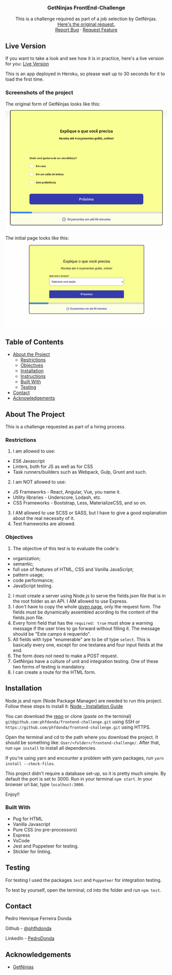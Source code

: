 #

<!-- PROJECT LOGO -->
<br />
<p align="center">
    <h3 align="center">GetNinjas FrontEnd-Challenge</h3>

  <p align="center">
    This is a challenge required as part of a job selection by GetNinjas.
    <br />
    <a href="https://github.com/getninjas/frontend-challenge">Here's the original request.</a>
    <br />
    <a href="https://github.com/phfdonda/frontend-challenge/issues">Report Bug</a>
    ·
    <a href="https://github.com/phfdonda/frontend-challenge/request_feature">Request Feature</a>
  </p>
</p>

## Live Version

If you want to take a look and see how it is in practice, here's a live version for you:
[Live Version](https://getninjas-challenge.herokuapp.com/)

This is an app deployed in Heroku, so please wait up to 30 seconds for it to load the first time.

### Screenshots of the project

The original form of GetNinjas looks like this:
![original-form](./public/images/original-form.png)

The initial page looks like this:
![main-page](./public/images/getninjas-frontpage.png)

<!-- TABLE OF CONTENTS -->

## Table of Contents

- [About the Project](#about-the-project)
  - [Restrictions](#restrictions)
  - [Objectives](#objectives)
  - [Installation](#installation)
  - [Instructions](#instructions)
  - [Built With](#built-with)
  - [Testing](#testing)
- [Contact](#contact)
- [Acknowledgements](#acknowledgements)

<!-- ABOUT THE PROJECT -->

## About The Project

This is a challenge requested as part of a hiring process.

### Restrictions

1. I am allowed to use:

- ES6 Javascript
- Linters, both for JS as well as for CSS
- Task runners/builders such as Webpack, Gulp, Grunt and such.

2. I am NOT allowed to use:

- JS Frameworks - React, Angular, Vue, you name it.
- Utility libraries - Underscore, Lodash, etc.
- CSS Frameworks - Bootstrap, Less, MaterializeCSS, and so on.

3. I AM allowed to use SCSS or SASS, but I have to give a good explanation about the real necessity of it.
4. Test frameworks are allowed.

### Objectives

1. The objective of this test is to evaluate the code's:

- organization;
- semantic;
- full use of features of HTML, CSS and Vanilla JavaScript;
- pattern usage;
- code performance;
- JavaScript testing.

2. I must create a server using Node.js to serve the fields.json file that is in the root folder as an API. I AM allowed to use Express.
3. I don't have to copy the whole [given page](https://www.getninjas.com.br/moda-e-beleza/cabeleireiros), only the request form. The fields must be dynamically assembled acording to the content of the fields.json file.
4. Every form field that has the `required: true` must show a warning message if the user tries to go forward without filling it. The message should be "Este campo é requerido".
5. All fields with type "enumerable" are to be of type `select`. This is basically every one, except for one textarea and four input fields at the end.
6. The form does not need to make a POST request.
7. GetNinjas have a culture of unit and integration testing. One of these two forms of testing is mandatory.
8. I can create a route for the HTML form.

## Installation

Node.js and npm (Node Package Manager) are needed to run this project. Follow these steps to install it:
[Node - Installation Guide](https://docs.npmjs.com/downloading-and-installing-node-js-and-npm)

You can download the [repo](https://github.com/phfdonda/frontend-challenge/archive/master.zip) or clone (paste on the terminal) `git@github.com:phfdonda/frontend-challenge.git` using SSH or `https://github.com/phfdonda/frontend-challenge.git` using HTTPS.

Open the terminal and cd to the path where you download the project. It should be something like: `User/<folder>/frontend-challenge/`. After that, run `npm install` to install all dependencies.

If you're using yarn and encounter a problem with yarn packages, run `yarn install --check-files`.

This project didn't require a database set-up, so it is pretty much simple. By default the port is set to 3000. Run in your terminal `npm start`. In your browser url bar, type `localhost:3000`.

Enjoy!!

### Built With

- Pug for HTML
- Vanilla Javascript
- Pure CSS (no pre-processors)
- Express
- VsCode
- Jest and Puppeteer for testing.
- Stickler for linting.

## Testing

For testing I used the packages `Jest` and `Puppeteer` for integration testing.

To test by yourself, open the terminal, cd into the folder and run `npm test`.

<!-- CONTACT -->

## Contact

Pedro Henrique Ferreira Donda

Github - [@phfhdonda](https://github.com/phfdonda)

LinkedIn - [PedroDonda](https://www.linkedin.com/in/pedro-donda-808621bb/)

<!-- ACKNOWLEDGEMENTS -->

## Acknowledgements

- [GetNinjas](https://www.getninjas.com.br/)
